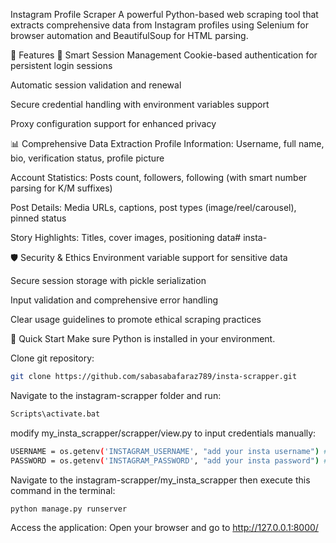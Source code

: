 Instagram Profile Scraper
A powerful Python-based web scraping tool that extracts comprehensive data from Instagram profiles using Selenium for browser automation and BeautifulSoup for HTML parsing.

🚀 Features
🔐 Smart Session Management
Cookie-based authentication for persistent login sessions

Automatic session validation and renewal

Secure credential handling with environment variables support

Proxy configuration support for enhanced privacy

📊 Comprehensive Data Extraction
Profile Information: Username, full name, bio, verification status, profile picture

Account Statistics: Posts count, followers, following (with smart number parsing for K/M suffixes)

Post Details: Media URLs, captions, post types (image/reel/carousel), pinned status

Story Highlights: Titles, cover images, positioning data﻿# insta-                                                 

🛡 Security & Ethics
Environment variable support for sensitive data

Secure session storage with pickle serialization

Input validation and comprehensive error handling

Clear usage guidelines to promote ethical scraping practices


🚀 Quick Start
Make sure Python is installed in your environment.

Clone git repository:

```bash
git clone https://github.com/sabasabafaraz789/insta-scrapper.git
```

Navigate to the instagram-scrapper folder and run:

```bash
Scripts\activate.bat
```

modify my_insta_scrapper/scrapper/view.py to input credentials manually:
 ```bash
 USERNAME = os.getenv('INSTAGRAM_USERNAME', "add your insta username") #add your insta username
 PASSWORD = os.getenv('INSTAGRAM_PASSWORD', "add your insta password") #add your insta password
```


Navigate to the instagram-scrapper/my_insta_scrapper then execute this command in the terminal:

```bash
python manage.py runserver  
```

Access the application:
Open your browser and go to http://127.0.0.1:8000/
